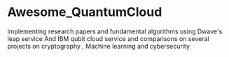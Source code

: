 # Awesome_QuantumCloud
Implementing  research  papers and fundamental algorithms using Dwave's leap service And IBM qubit  cloud service  and comparisons on several projects on cryptography , Machine learning  and cybersecurity
